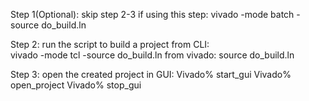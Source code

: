 Step 1(Optional): skip step 2-3 if using this step:
    vivado -mode batch -source do_build.ln

Step 2: run the script to build a project
    from CLI:    
        vivado -mode tcl -source do_build.ln
    from vivado: 
        source do_build.ln

Step 3: open the created project in GUI:
    Vivado% start_gui
    Vivado% open_project
    Vivado% stop_gui


